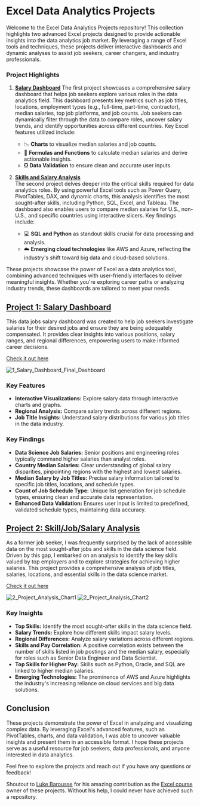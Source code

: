 # Excel Data Analytics Projects

Welcome to the Excel Data Analytics Projects repository! This collection highlights two advanced Excel projects designed to provide actionable insights into the data analytics job market. By leveraging a range of Excel tools and techniques, these projects deliver interactive dashboards and dynamic analyses to assist job seekers, career changers, and industry professionals.

### Project Highlights

1. [**Salary Dashboard**](/Project_1%20-%20Dashboard/)
   The first project showcases a comprehensive salary dashboard that helps job seekers explore various roles in the data analytics field. This dashboard presents key metrics such as job titles, locations, employment types (e.g., full-time, part-time, contractor), median salaries, top job platforms, and job counts. Job seekers can dynamically filter through the data to compare roles, uncover salary trends, and identify opportunities across different countries. Key Excel features utilized include:

   - 📉 **Charts** to visualize median salaries and job counts.
   - 🧮 **Formulas and Functions** to calculate median salaries and derive actionable insights.
   - ❎ **Data Validation** to ensure clean and accurate user inputs.

2. [**Skills and Salary Analysis**](/Project_2%20-%20Analysis)  
   The second project delves deeper into the critical skills required for data analytics roles. By using powerful Excel tools such as Power Query, PivotTables, DAX, and dynamic charts, this analysis identifies the most sought-after skills, including Python, SQL, Excel, and Tableau. The dashboard also enables users to compare median salaries for U.S., non-U.S., and specific countries using interactive slicers. Key findings include:

   - 💻 **SQL and Python** as standout skills crucial for data processing and analysis.
   - ☁️ **Emerging cloud technologies** like AWS and Azure, reflecting the industry's shift toward big data and cloud-based solutions.

These projects showcase the power of Excel as a data analytics tool, combining advanced techniques with user-friendly interfaces to deliver meaningful insights. Whether you're exploring career paths or analyzing industry trends, these dashboards are tailored to meet your needs.


## [Project 1: Salary Dashboard](/Project_1%20-%20Dashboard/)

This data jobs salary dashboard was created to help job seekers investigate salaries for their desired jobs and ensure they are being adequately compensated. It provides clear insights into various positions, salary ranges, and regional differences, empowering users to make informed career decisions.

[Check it out here](/Project_1%20-%20Dashboard/)

![1_Salary_Dashboard_Final_Dashboard](https://github.com/user-attachments/assets/5edbfede-27f8-41a5-b005-ea01949c566a)

### Key Features

- **Interactive Visualizations:** Explore salary data through interactive charts and graphs.
- **Regional Analysis:** Compare salary trends across different regions.
- **Job Title Insights:** Understand salary distributions for various job titles in the data industry.

### Key Findings

- **Data Science Job Salaries:** Senior positions and engineering roles typically command higher salaries than analyst roles.
- **Country Median Salaries:** Clear understanding of global salary disparities, pinpointing regions with the highest and lowest salaries.
- **Median Salary by Job Titles:** Precise salary information tailored to specific job titles, locations, and schedule types.
- **Count of Job Schedule Type:** Unique list generation for job schedule types, ensuring clean and accurate data representation.
- **Enhanced Data Validation:** Ensures user input is limited to predefined, validated schedule types, maintaining data accuracy.

## [Project 2: Skill/Job/Salary Analysis](/Project_2%20-%20Analysis)

As a former job seeker, I was frequently surprised by the lack of accessible data on the most sought-after jobs and skills in the data science field. Driven by this gap, I embarked on an analysis to identify the key skills valued by top employers and to explore strategies for achieving higher salaries. This project provides a comprehensive analysis of job titles, salaries, locations, and essential skills in the data science market.

[Check it out here](/Project_2%20-%20Analysis)

![2_Project_Analysis_Chart1](https://github.com/user-attachments/assets/e08ecc37-58bd-4f54-968e-75e5504babcb)
![2_Project_Analysis_Chart2](https://github.com/user-attachments/assets/6c9fadb6-2b2d-4dbb-8186-53c3e01e12a4)

### Key Insights

- **Top Skills:** Identify the most sought-after skills in the data science field.
- **Salary Trends:** Explore how different skills impact salary levels.
- **Regional Differences:** Analyze salary variations across different regions.
- **Skills and Pay Correlation:** A positive correlation exists between the number of skills listed in job postings and the median salary, especially for roles such as Senior Data Engineer and Data Scientist.
- **Top Skills for Higher Pay:** Skills such as Python, Oracle, and SQL are linked to higher median salaries.
- **Emerging Technologies:** The prominence of AWS and Azure highlights the industry's increasing reliance on cloud services and big data solutions.

## Conclusion

These projects demonstrate the power of Excel in analyzing and visualizing complex data. By leveraging Excel's advanced features, such as PivotTables, charts, and data validation, I was able to uncover valuable insights and present them in an accessible format. I hope these projects serve as a useful resource for job seekers, data professionals, and anyone interested in data analytics.

Feel free to explore the projects and reach out if you have any questions or feedback!

Shoutout to [Luke Barousse](https://www.lukebarousse.com/) for his amazing contribution as the [Excel course](https://www.youtube.com/watch?v=pCJ15nGFgVg&t=1s) owner of these projects. Without his help, I could never have achieved such a repository.
